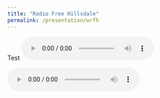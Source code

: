 ```yaml
---
title: "Radio Free Hillsdale"
permalink: /presentation/wrfh
---
```

Test
<audio controls>
  <source src="https://joshevanbarker.github.io/blob/main/2023-03-13%20Social%20Security%20Solvency.mp3" type="audio/mp3">
  Your browser does not support audio files.
</audio>

<audio controls>
  <source src="assets/audiovisual/the-policy-corner/2023-03-13 Social Security Solvency.mp3" type="audio/mp3">
  Your browser does not support audio files.
</audio>


